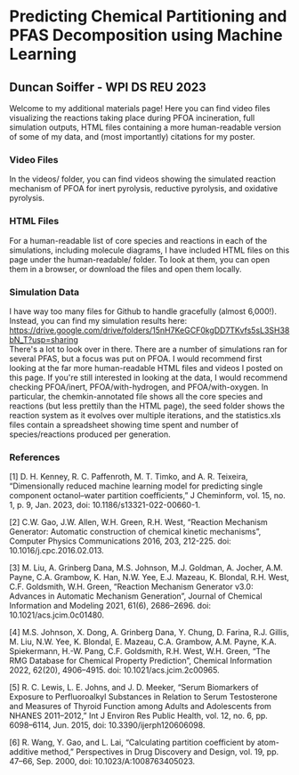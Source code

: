 # Predicting Chemical Partitioning and PFAS Decomposition using Machine Learning
## Duncan Soiffer - WPI DS REU 2023

Welcome to my additional materials page! Here you can find video files visualizing the reactions taking place during PFOA incineration, full simulation outputs, HTML files containing a more human-readable version of some of my data, and (most importantly) citations for my poster.

### Video Files
In the videos/ folder, you can find videos showing the simulated reaction mechanism of PFOA for inert pyrolysis, reductive pyrolysis, and oxidative pyrolysis.

### HTML Files
For a human-readable list of core species and reactions in each of the simulations, including molecule diagrams, I have included HTML files on this page under the human-readable/ folder. To look at them, you can open them in a browser, or download the files and open them locally.

### Simulation Data
I have way too many files for Github to handle gracefully (almost 6,000!). Instead, you can find my simulation results here: https://drive.google.com/drive/folders/15nH7KeGCF0kgDD7TKvfs5sL3SH38bN_T?usp=sharing  
There's a lot to look over in there. There are a number of simulations ran for several PFAS, but a focus was put on PFOA. I would recommend first looking at the far more human-readable HTML files and videos I posted on this page. If you're still interested in looking at the data, I would recommend checking PFOA/inert, PFOA/with-hydrogen, and PFOA/with-oxygen. In particular, the chemkin-annotated file shows all the core species and reactions (but less prettily than the HTML page), the seed folder shows the reaction system as it evolves over multiple iterations, and the statistics.xls files contain a spreadsheet showing time spent and number of species/reactions produced per generation.


### References
[1] D. H. Kenney, R. C. Paffenroth, M. T. Timko, and A. R. Teixeira, “Dimensionally reduced machine learning model for predicting single component octanol–water partition coefficients,” J Cheminform, vol. 15, no. 1, p. 9, Jan. 2023, doi: 10.1186/s13321-022-00660-1.

[2] C.W. Gao, J.W. Allen, W.H. Green, R.H. West, “Reaction Mechanism Generator: Automatic construction of chemical kinetic mechanisms”, Computer Physics Communications 2016, 203, 212-225. doi: 10.1016/j.cpc.2016.02.013.

[3] M. Liu, A. Grinberg Dana, M.S. Johnson, M.J. Goldman, A. Jocher, A.M. Payne, C.A. Grambow, K. Han, N.W. Yee, E.J. Mazeau, K. Blondal, R.H. West, C.F. Goldsmith, W.H. Green, “Reaction Mechanism Generator v3.0: Advances in Automatic Mechanism Generation”, Journal of Chemical Information and Modeling 2021, 61(6), 2686–2696. doi: 10.1021/acs.jcim.0c01480.

[4] M.S. Johnson, X. Dong, A. Grinberg Dana, Y. Chung, D. Farina, R.J. Gillis, M. Liu, N.W. Yee, K. Blondal, E. Mazeau, C.A. Grambow, A.M. Payne, K.A. Spiekermann, H.-W. Pang, C.F. Goldsmith, R.H. West, W.H. Green, “The RMG Database for Chemical Property Prediction”, Chemical Information 2022, 62(20), 4906–4915. doi: 10.1021/acs.jcim.2c00965.

[5] R. C. Lewis, L. E. Johns, and J. D. Meeker, “Serum Biomarkers of Exposure to Perfluoroalkyl Substances in Relation to Serum Testosterone and Measures of Thyroid Function among Adults and Adolescents from NHANES 2011–2012,” Int J Environ Res Public Health, vol. 12, no. 6, pp. 6098–6114, Jun. 2015, doi: 10.3390/ijerph120606098.

[6] R. Wang, Y. Gao, and L. Lai, “Calculating partition coefficient by atom-additive method,” Perspectives in Drug Discovery and Design, vol. 19, pp. 47–66, Sep. 2000, doi: 10.1023/A:1008763405023.
